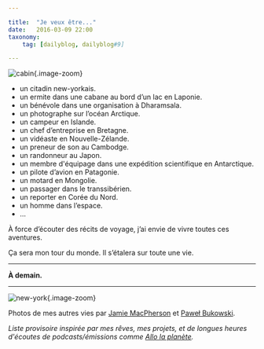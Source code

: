 ```yaml
---

title:  "Je veux être..."
date:   2016-03-09 22:00
taxonomy:
    tag: [dailyblog, dailyblog#9]

---
```


![cabin](cabin@2x.jpg){.image-zoom}

- un citadin new-yorkais.
- un ermite dans une cabane au bord d’un lac en Laponie.
- un bénévole dans une organisation à Dharamsala.
- un photographe sur l’océan Arctique.
- un campeur en Islande.
- un chef d’entreprise en Bretagne.
- un vidéaste en Nouvelle-Zélande.
- un preneur de son au Cambodge.
- un randonneur au Japon.
- un membre d'équipage dans une expédition scientifique en Antarctique.
- un pilote d’avion en Patagonie.
- un motard en Mongolie.
- un passager dans le transsibérien.
- un reporter en Corée du Nord.
- un homme dans l’espace.
- …

À force d’écouter des récits de voyage, j’ai envie de vivre toutes ces aventures. 

Ça sera mon tour du monde. Il s’étalera sur toute une vie.
___

**À demain.**
___

![new-york](new-york@2x.jpg){.image-zoom}

Photos de mes autres vies par [Jamie MacPherson](https://unsplash.com/jmacpherson) et [Paweł Bukowski](https://unsplash.com/bukowski).

*Liste provisoire inspirée par mes rêves, mes projets, et de longues heures d'écoutes de podcasts/émissions comme [Allo la planète](https://www.facebook.com/AlloLaPlanete/).*